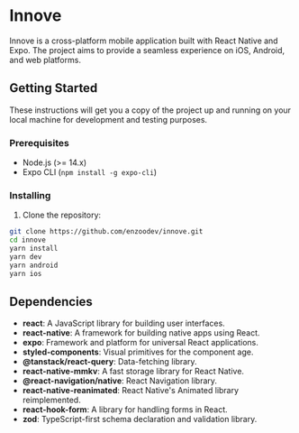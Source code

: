 # Innove

Innove is a cross-platform mobile application built with React Native and Expo. The project aims to provide a seamless experience on iOS, Android, and web platforms.

## Getting Started

These instructions will get you a copy of the project up and running on your local machine for development and testing purposes.

### Prerequisites

- Node.js (>= 14.x)
- Expo CLI (`npm install -g expo-cli`)

### Installing

1. Clone the repository:

```bash
git clone https://github.com/enzoodev/innove.git
cd innove
yarn install
yarn dev
yarn android
yarn ios
```

## Dependencies

- **react**: A JavaScript library for building user interfaces.
- **react-native**: A framework for building native apps using React.
- **expo**: Framework and platform for universal React applications.
- **styled-components**: Visual primitives for the component age.
- **@tanstack/react-query**: Data-fetching library.
- **react-native-mmkv**: A fast storage library for React Native.
- **@react-navigation/native**: React Navigation library.
- **react-native-reanimated**: React Native's Animated library reimplemented.
- **react-hook-form**: A library for handling forms in React.
- **zod**: TypeScript-first schema declaration and validation library.
